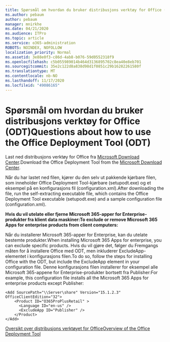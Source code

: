 ```yaml
---
title: Spørsmål om hvordan du bruker distribusjons verktøy for Office (ODT)
ms.author: pebaum
author: pebaum
manager: mnirkhe
ms.date: 04/21/2020
ms.audience: ITPro
ms.topic: article
ms.service: o365-administration
ROBOTS: NOINDEX, NOFOLLOW
localization_priority: Normal
ms.assetid: 3e88e0f3-c86d-4ab8-b076-59d0552318f9
ms.openlocfilehash: c5b055989014b464d3136895702c8ea40e8eb701
ms.sourcegitcommit: 35e2c122d8a838d98d1f0851c29b16282261580f
ms.translationtype: MT
ms.contentlocale: nb-NO
ms.lasthandoff: 11/17/2020
ms.locfileid: "49086165"
---
```

# <a name="questions-about-how-to-use-the-office-deployment-tool-odt"></a><span data-ttu-id="517bc-102">Spørsmål om hvordan du bruker distribusjons verktøy for Office (ODT)</span><span class="sxs-lookup"><span data-stu-id="517bc-102">Questions about how to use the Office Deployment Tool (ODT)</span></span>

<span data-ttu-id="517bc-103">Last ned distribusjons verktøy for Office fra [Microsoft Download Center](https://go.microsoft.com/fwlink/p/?LinkID=626065).</span><span class="sxs-lookup"><span data-stu-id="517bc-103">Download the Office Deployment Tool from the [Microsoft Download Center](https://go.microsoft.com/fwlink/p/?LinkID=626065).</span></span>
  
<span data-ttu-id="517bc-104">Når du har lastet ned filen, kjører du den selv ut pakkende kjørbare filen, som inneholder Office Deployment Tool-kjørbare (setupodt.exe) og et eksempel på en konfigurasjons fil (configuration.xml).</span><span class="sxs-lookup"><span data-stu-id="517bc-104">After downloading the file, run the self-extracting executable file, which contains the Office Deployment Tool executable (setupodt.exe) and a sample configuration file (configuration.xml).</span></span>
  
 <span data-ttu-id="517bc-105">**Hvis du vil utelate eller fjerne Microsoft 365-apper for Enterprise-produkter fra klient data maskiner:**</span><span class="sxs-lookup"><span data-stu-id="517bc-105">**To exclude or remove Microsoft 365 Apps for enterprise products from client computers:**</span></span>
  
<span data-ttu-id="517bc-106">Når du installerer Microsoft 365-apper for Enterprise, kan du utelate bestemte produkter.</span><span class="sxs-lookup"><span data-stu-id="517bc-106">When installing Microsoft 365 Apps for enterprise, you can exclude specific products.</span></span> <span data-ttu-id="517bc-107">Hvis du vil gjøre det, følger du Fremgangs måten for å installere Office med ODT, men inkluderer ExcludeApp-elementet i konfigurasjons filen.</span><span class="sxs-lookup"><span data-stu-id="517bc-107">To do so, follow the steps for installing Office with the ODT, but include the ExcludeApp element in your configuration file.</span></span> <span data-ttu-id="517bc-108">Denne konfigurasjons filen installerer for eksempel alle Microsoft 365-appene for Enterprise-produkter bortsett fra Publisher:</span><span class="sxs-lookup"><span data-stu-id="517bc-108">For example, this configuration file installs all the Microsoft 365 Apps for enterprise products except Publisher:</span></span>
  
```
<Add SourcePath="\\Server\share" Version="15.1.2.3" OfficeClientEdition="32">
    <Product ID="O365ProPlusRetail" >
      <Language ID="en-us" />
      <ExcludeApp ID="Publisher" />
    </Product>
</Add>
```

[<span data-ttu-id="517bc-109">Oversikt over distribusjons verktøyet for Office</span><span class="sxs-lookup"><span data-stu-id="517bc-109">Overview of the Office Deployment Tool</span></span>](https://docs.microsoft.com/deployoffice/overview-office-deployment-tool)
  

